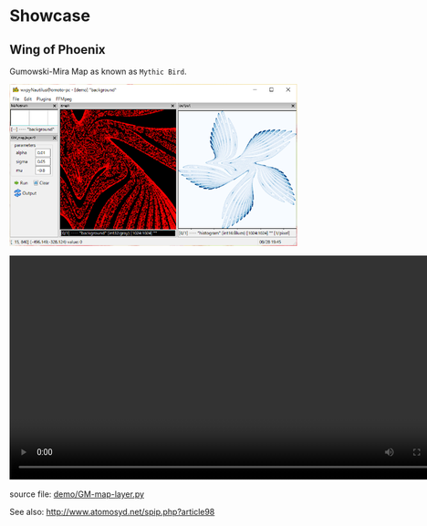 # Showcase

## Wing of Phoenix

Gumowski-Mira Map as known as `Mythic Bird`.

![image](_images/0a_phoenix.png)

<video width="786" controls src="./_static/demo-GM-map.mp4">
</video>

source file: [demo/GM-map-layer.py](https://github.com/komoto48g/wxpyNautilus/blob/main/demo/GM_map_layer.py)

See also: http://www.atomosyd.net/spip.php?article98


